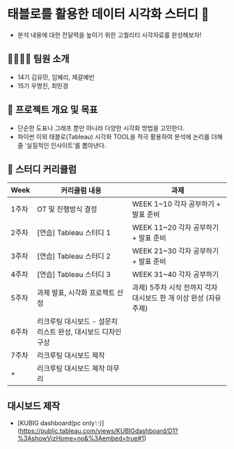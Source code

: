# 태블로를 활용한 데이터 시각화 스터디 🎨 
- 분석 내용에 대한 전달력을 높이기 위한 고퀄리티 시각자료를 완성해보자!

## 👨‍👩‍👧‍👦 팀원 소개
- 14기 김유민, 임혜리, 제갈예빈
- 15기 우명진, 최민경

## 📃 프로젝트 개요 및 목표
-  단순한 도표나 그래프 뿐만 아니라 다양한 시각화 방법을 고민한다.
- 파이썬 이외 태블로(Tableau) 시각화 TOOL을 적극 활용하여 분석에 논리를 더해줄 ‘실질적인 인사이트’를 뽑아낸다.

## 📌 스터디 커리큘럼
| Week | 커리큘럼 내용 | 과제 | 
| ------ |----------- | -- | 
| 1주차 | OT 및 진행방식 결정 | WEEK 1~10 각자 공부하기 + 발표 준비 |
| 2주차 |  [연습] Tableau 스터디 1 | WEEK 11~20 각자 공부하기 + 발표 준비 |
| 3주차 | [연습] Tableau 스터디 2 | WEEK 21~30 각자 공부하기 + 발표 준비 |
| 4주차 |  [연습] Tableau 스터디 3 | WEEK 31~40 각자 공부하기 |
| 5주차 | 과제 발표, 시각화 프로젝트 선정 | 과제) 5주차 시작 전까지 각자 대시보드 한 개 이상 완성 (자유 주제) |
| 6주차 | 리크루팅 대시보드 - 설문지 리스트 완성, 대시보드 디자인 구상  | 
| 7주차 | 리크루팅 대시보드 제작 |
| +  | 리크루팅 대시보드 제작 마무리 |

## 대시보드 제작
- [KUBIG dashboard(pc only✨)] (https://public.tableau.com/views/KUBIGdashboard/D1?%3AshowVizHome=no&%3Aembed=true#1)
